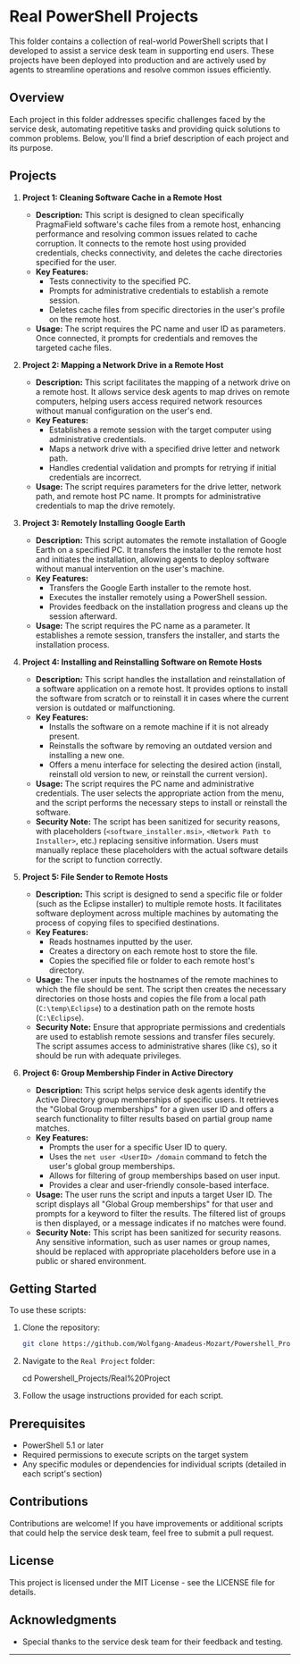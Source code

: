 # Real PowerShell Projects

This folder contains a collection of real-world PowerShell scripts that I developed to assist a service desk team in supporting end users. These projects have been deployed into production and are actively used by agents to streamline operations and resolve common issues efficiently.

## Overview

Each project in this folder addresses specific challenges faced by the service desk, automating repetitive tasks and providing quick solutions to common problems. Below, you'll find a brief description of each project and its purpose.

## Projects

1. **Project 1: Cleaning Software Cache in a Remote Host**
   - **Description:** This script is designed to clean specifically PragmaField software's cache files from a remote host, enhancing performance and resolving common issues related to cache corruption. It connects to the remote host using provided credentials, checks connectivity, and deletes the cache directories specified for the user.
   - **Key Features:**
     - Tests connectivity to the specified PC.
     - Prompts for administrative credentials to establish a remote session.
     - Deletes cache files from specific directories in the user's profile on the remote host.
   - **Usage:** The script requires the PC name and user ID as parameters. Once connected, it prompts for credentials and removes the targeted cache files.

2. **Project 2: Mapping a Network Drive in a Remote Host**
   - **Description:** This script facilitates the mapping of a network drive on a remote host. It allows service desk agents to map drives on remote computers, helping users access required network resources without manual configuration on the user's end.
   - **Key Features:**
     - Establishes a remote session with the target computer using administrative credentials.
     - Maps a network drive with a specified drive letter and network path.
     - Handles credential validation and prompts for retrying if initial credentials are incorrect.
   - **Usage:** The script requires parameters for the drive letter, network path, and remote host PC name. It prompts for administrative credentials to map the drive remotely.

3. **Project 3: Remotely Installing Google Earth**
   - **Description:** This script automates the remote installation of Google Earth on a specified PC. It transfers the installer to the remote host and initiates the installation, allowing agents to deploy software without manual intervention on the user's machine.
   - **Key Features:**
     - Transfers the Google Earth installer to the remote host.
     - Executes the installer remotely using a PowerShell session.
     - Provides feedback on the installation progress and cleans up the session afterward.
   - **Usage:** The script requires the PC name as a parameter. It establishes a remote session, transfers the installer, and starts the installation process.

4. **Project 4: Installing and Reinstalling Software on Remote Hosts**
   - **Description:** This script handles the installation and reinstallation of a software application on a remote host. It provides options to install the software from scratch or to reinstall it in cases where the current version is outdated or malfunctioning. 
   - **Key Features:**
     - Installs the software on a remote machine if it is not already present.
     - Reinstalls the software by removing an outdated version and installing a new one.
     - Offers a menu interface for selecting the desired action (install, reinstall old version to new, or reinstall the current version).
   - **Usage:** The script requires the PC name and administrative credentials. The user selects the appropriate action from the menu, and the script performs the necessary steps to install or reinstall the software.
   - **Security Note:** The script has been sanitized for security reasons, with placeholders (`<software_installer.msi>`, `<Network Path to Installer>`, etc.) replacing sensitive information. Users must manually replace these placeholders with the actual software details for the script to function correctly.

5. **Project 5: File Sender to Remote Hosts**
   - **Description:** This script is designed to send a specific file or folder (such as the Eclipse installer) to multiple remote hosts. It facilitates software deployment across multiple machines by automating the process of copying files to specified destinations.
   - **Key Features:**
     - Reads hostnames inputted by the user.
     - Creates a directory on each remote host to store the file.
     - Copies the specified file or folder to each remote host's directory.
   - **Usage:** The user inputs the hostnames of the remote machines to which the file should be sent. The script then creates the necessary directories on those hosts and copies the file from a local path (`C:\temp\Eclipse`) to a destination path on the remote hosts (`C:\Eclipse`).
   - **Security Note:** Ensure that appropriate permissions and credentials are used to establish remote sessions and transfer files securely. The script assumes access to administrative shares (like `C$`), so it should be run with adequate privileges.

6. **Project 6: Group Membership Finder in Active Directory**
   - **Description:** This script helps service desk agents identify the Active Directory group memberships of specific users. It retrieves the "Global Group memberships" for a given user ID and offers a search functionality to filter results based on partial group name matches.
   - **Key Features:**
     - Prompts the user for a specific User ID to query.
     - Uses the `net user <UserID> /domain` command to fetch the user's global group memberships.
     - Allows for filtering of group memberships based on user input.
     - Provides a clear and user-friendly console-based interface.
   - **Usage:** The user runs the script and inputs a target User ID. The script displays all "Global Group memberships" for that user and prompts for a keyword to filter the results. The filtered list of groups is then displayed, or a message indicates if no matches were found.
   - **Security Note:** This script has been sanitized for security reasons. Any sensitive information, such as user names or group names, should be replaced with appropriate placeholders before use in a public or shared environment.


## Getting Started

To use these scripts:

1. Clone the repository:
   ```bash
   git clone https://github.com/Wolfgang-Amadeus-Mozart/Powershell_Projects.git
   ```
   
2. Navigate to the `Real Project` folder:
   
   cd Powershell_Projects/Real%20Project

3. Follow the usage instructions provided for each script.

## Prerequisites

- PowerShell 5.1 or later
- Required permissions to execute scripts on the target system
- Any specific modules or dependencies for individual scripts (detailed in each script's section)

## Contributions

Contributions are welcome! If you have improvements or additional scripts that could help the service desk team, feel free to submit a pull request.

## License

This project is licensed under the MIT License - see the LICENSE file for details.

## Acknowledgments

- Special thanks to the service desk team for their feedback and testing.

---